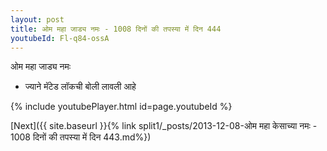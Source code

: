 ```yaml
---
layout: post
title: ओम महा जाड्य नमः - 1008 दिनों की तपस्या में दिन 444
youtubeId: Fl-q84-ossA
---
```

 
 
 ओम महा जाड्य नमः  
 
 -  ज्याने मॅटेड लॉकची बोली लावली आहे 
 
  
 
  
 
 
 
 
 
 


{% include youtubePlayer.html id=page.youtubeId %}
 
[Next]({{ site.baseurl }}{% link  split1/_posts/2013-12-08-ओम महा केसाच्या नमः - 1008 दिनों की तपस्या में दिन 443.md%})
 
